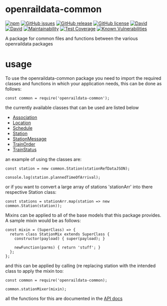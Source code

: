 # openraildata-common

[![npm](https://img.shields.io/npm/dt/openraildata-common.svg)]()
[![GitHub issues](https://img.shields.io/github/issues/CarbonCollins/openraildata-common-nodejs.svg)](https://github.com/CarbonCollins/openraildata-common-nodejs/issues)
[![GitHub release](https://img.shields.io/github/release/CarbonCollins/openraildata-common-nodejs.svg)]()
[![GitHub license](https://img.shields.io/badge/license-MIT-blue.svg)](https://raw.githubusercontent.com/CarbonCollins/openraildata-common-nodejs/master/LICENSE)
[![David](https://img.shields.io/david/CarbonCollins/openraildata-common-nodejs.svg)]()
[![David](https://img.shields.io/david/dev/CarbonCollins/openraildata-common-nodejs.svg)]()
[![Maintainability](https://api.codeclimate.com/v1/badges/d565af9f95f072c98381/maintainability)](https://codeclimate.com/github/CarbonCollins/openraildata-common-nodejs/maintainability)
[![Test Coverage](https://api.codeclimate.com/v1/badges/d565af9f95f072c98381/test_coverage)](https://codeclimate.com/github/CarbonCollins/openraildata-common-nodejs/test_coverage)
[![Known Vulnerabilities](https://snyk.io/test/github/carboncollins/openraildata-common-nodejs/badge.svg)](https://snyk.io/test/github/carboncollins/openraildata-common-nodejs)

A package for common files and functions between the various openraildata packages

# usage

To use the openraildata-common package you need to import the required classes and functions in which your application needs, this can be done as follows:

```
const common = require('openraildata-common');

```

the currently available classes that can be used are listed below

- [Association](./docs/api.md#module_openraildata/common+Association)
- [Location](./docs/location.md#module_openraildata/common+Location)
- [Schedule](./docs/schedule.md#module_openraildata/common+Schedule)
- [Station](./docs/station.md#module_openraildata/common+Station)
- [StationMessage](./docs/stationMessage.md#module_openraildata/common+StationMessage)
- [TrainOrder](./docs/trainOrder.md#module_openraildata/common+TrainOrder)
- [TrainStatus](./docs/trainStatus.md#module_openraildata/common+TrainStatus)

an example of using the classes are:

```
const station = new common.Station(stationRefDataJSON);

console.log(station.plannedTimeOfArrival);
```

or if you want to convert a large array of stations 'stationArr' into there respective Station class:

```
const stations = stationArr.map(station => new common.Station(station));
```

Mixins can be applied to all of the base models that this package provides. A sample mixin would be as follows:

```
const mixin = (SuperClass) => {
  return class StationMix extends SuperClass {
    constructor(payload) { super(payload); }

    newFunction(parms) { return 'stuff'; }
  };
};
```

and this can be applied by calling (re replacing station with the intended class to apply the mixin too:

```
const common = require('openraildata-common);

common.stationMixer(mixin);
```

all the functions for this are documented in the <a href="./docs/api.md">API docs</a>